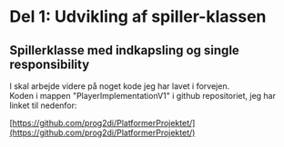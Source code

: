 # Del 1: Udvikling af spiller-klassen
## Spillerklasse med indkapsling og single responsibility

I skal arbejde videre på noget kode jeg har lavet i forvejen.   
Koden i mappen "PlayerImplementationV1" i github repositoriet, jeg har linket til nedenfor:

[https://github.com/prog2di/PlatformerProjektet/](https://github.com/prog2di/PlatformerProjektet/)
